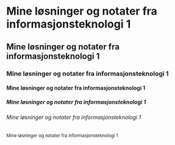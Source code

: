 # Mine løsninger og notater fra informasjonsteknologi 1

## Mine løsninger og notater fra informasjonsteknologi 1

### Mine løsninger og notater fra informasjonsteknologi 1

#### Mine løsninger og notater fra informasjonsteknologi 1

##### Mine løsninger og notater fra informasjonsteknologi 1

###### Mine løsninger og notater fra informasjonsteknologi 1

<sub>Mine løsninger og notater fra informasjonsteknologi 1</sub>
